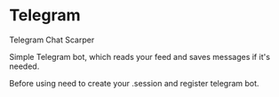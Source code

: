 # Telegram
Telegram Chat Scarper

Simple Telegram bot, which reads your feed and saves messages if it's needed.

Before using need to create your .session and register telegram bot.
